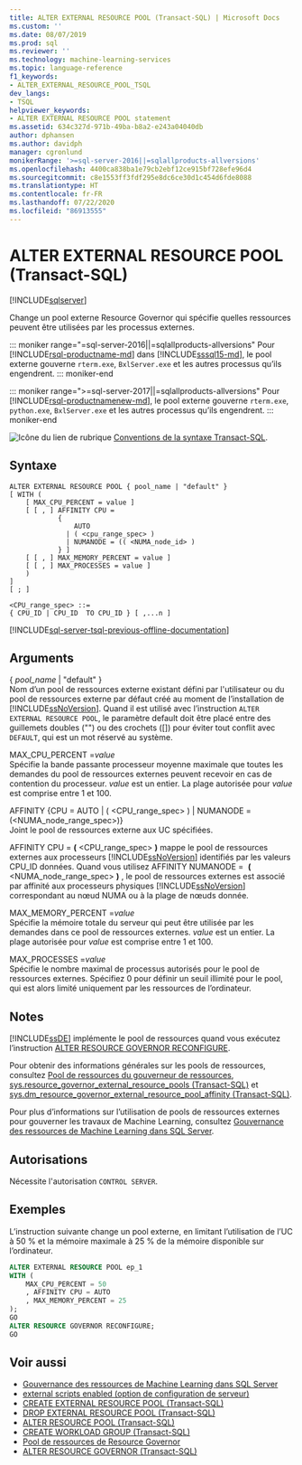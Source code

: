 ```yaml
---
title: ALTER EXTERNAL RESOURCE POOL (Transact-SQL) | Microsoft Docs
ms.custom: ''
ms.date: 08/07/2019
ms.prod: sql
ms.reviewer: ''
ms.technology: machine-learning-services
ms.topic: language-reference
f1_keywords:
- ALTER_EXTERNAL_RESOURCE_POOL_TSQL
dev_langs:
- TSQL
helpviewer_keywords:
- ALTER EXTERNAL RESOURCE POOL statement
ms.assetid: 634c327d-971b-49ba-b8a2-e243a04040db
author: dphansen
ms.author: davidph
manager: cgronlund
monikerRange: '>=sql-server-2016||=sqlallproducts-allversions'
ms.openlocfilehash: 4400ca838ba1e79cb2ebf12ce915bf728efe96d4
ms.sourcegitcommit: c8e1553ff3fdf295e8dc6ce30d1c454d6fde8088
ms.translationtype: HT
ms.contentlocale: fr-FR
ms.lasthandoff: 07/22/2020
ms.locfileid: "86913555"
---
```

# <a name="alter-external-resource-pool-transact-sql"></a>ALTER EXTERNAL RESOURCE POOL (Transact-SQL)
[!INCLUDE[sqlserver](../../includes/applies-to-version/sqlserver.md)]

Change un pool externe Resource Governor qui spécifie quelles ressources peuvent être utilisées par les processus externes. 

::: moniker range="=sql-server-2016||=sqlallproducts-allversions"
Pour [!INCLUDE[rsql-productname-md](../../includes/rsql-productname-md.md)] dans [!INCLUDE[sssql15-md](../../includes/sssql15-md.md)], le pool externe gouverne `rterm.exe`, `BxlServer.exe` et les autres processus qu’ils engendrent.
::: moniker-end

::: moniker range=">=sql-server-2017||=sqlallproducts-allversions"
Pour [!INCLUDE[rsql-productnamenew-md](../../includes/rsql-productnamenew-md.md)], le pool externe gouverne `rterm.exe`, `python.exe`, `BxlServer.exe` et les autres processus qu’ils engendrent.
::: moniker-end

![Icône du lien de rubrique](../../database-engine/configure-windows/media/topic-link.gif "Icône du lien de rubrique") [Conventions de la syntaxe Transact-SQL](../../t-sql/language-elements/transact-sql-syntax-conventions-transact-sql.md).

## <a name="syntax"></a>Syntaxe

```syntaxsql
ALTER EXTERNAL RESOURCE POOL { pool_name | "default" }
[ WITH (
    [ MAX_CPU_PERCENT = value ]
    [ [ , ] AFFINITY CPU =
            {
                AUTO
              | ( <cpu_range_spec> )
              | NUMANODE = (( <NUMA_node_id> )
            } ]   
    [ [ , ] MAX_MEMORY_PERCENT = value ]
    [ [ , ] MAX_PROCESSES = value ]
    )
]
[ ; ]
  
<CPU_range_spec> ::=
{ CPU_ID | CPU_ID  TO CPU_ID } [ ,...n ]
```  
  
[!INCLUDE[sql-server-tsql-previous-offline-documentation](../../includes/sql-server-tsql-previous-offline-documentation.md)]

## <a name="arguments"></a>Arguments

{ *pool_name* | "default" }  
Nom d’un pool de ressources externe existant défini par l'utilisateur ou du pool de ressources externe par défaut créé au moment de l’installation de [!INCLUDE[ssNoVersion](../../includes/ssnoversion-md.md)].
Quand il est utilisé avec l’instruction `ALTER EXTERNAL RESOURCE POOL`, le paramètre default doit être placé entre des guillemets doubles ("") ou des crochets ([]) pour éviter tout conflit avec `DEFAULT`, qui est un mot réservé au système.

MAX_CPU_PERCENT =*value*  
Spécifie la bande passante processeur moyenne maximale que toutes les demandes du pool de ressources externes peuvent recevoir en cas de contention du processeur. *value* est un entier. La plage autorisée pour *value* est comprise entre 1 et 100.

AFFINITY {CPU = AUTO | ( \<CPU_range_spec> ) | NUMANODE = (\<NUMA_node_range_spec>)}  
Joint le pool de ressources externe aux UC spécifiées.

AFFINITY CPU = **(** \<CPU_range_spec> **)** mappe le pool de ressources externes aux processeurs [!INCLUDE[ssNoVersion](../../includes/ssnoversion-md.md)] identifiés par les valeurs CPU_ID données. Quand vous utilisez AFFINITY NUMANODE =  **(** \<NUMA_node_range_spec> **)** , le pool de ressources externes est associé par affinité aux processeurs physiques [!INCLUDE[ssNoVersion](../../includes/ssnoversion-md.md)] correspondant au nœud NUMA ou à la plage de nœuds donnée.

MAX_MEMORY_PERCENT =*value*  
Spécifie la mémoire totale du serveur qui peut être utilisée par les demandes dans ce pool de ressources externes. *value* est un entier. La plage autorisée pour *value* est comprise entre 1 et 100.

MAX_PROCESSES =*value*  
Spécifie le nombre maximal de processus autorisés pour le pool de ressources externes. Spécifiez 0 pour définir un seuil illimité pour le pool, qui est alors limité uniquement par les ressources de l’ordinateur.

## <a name="remarks"></a>Notes

[!INCLUDE[ssDE](../../includes/ssde-md.md)] implémente le pool de ressources quand vous exécutez l’instruction [ALTER RESOURCE GOVERNOR RECONFIGURE](../../t-sql/statements/alter-resource-governor-transact-sql.md).

Pour obtenir des informations générales sur les pools de ressources, consultez [Pool de ressources du gouverneur de ressources](../../relational-databases/resource-governor/resource-governor-resource-pool.md), [sys.resource_governor_external_resource_pools &#40;Transact-SQL&#41;](../../relational-databases/system-catalog-views/sys-resource-governor-external-resource-pools-transact-sql.md) et [sys.dm_resource_governor_external_resource_pool_affinity &#40;Transact-SQL&#41;](../../relational-databases/system-dynamic-management-views/sys-dm-resource-governor-external-resource-pool-affinity-transact-sql.md).  

Pour plus d’informations sur l’utilisation de pools de ressources externes pour gouverner les travaux de Machine Learning, consultez [Gouvernance des ressources de Machine Learning dans SQL Server](../../machine-learning/administration/resource-governor.md).
## <a name="permissions"></a>Autorisations

Nécessite l'autorisation `CONTROL SERVER`.

## <a name="examples"></a>Exemples

L’instruction suivante change un pool externe, en limitant l’utilisation de l’UC à 50 % et la mémoire maximale à 25 % de la mémoire disponible sur l’ordinateur.
  
```sql
ALTER EXTERNAL RESOURCE POOL ep_1
WITH (
    MAX_CPU_PERCENT = 50
    , AFFINITY CPU = AUTO
    , MAX_MEMORY_PERCENT = 25
);
GO
ALTER RESOURCE GOVERNOR RECONFIGURE;
GO
```

## <a name="see-also"></a>Voir aussi

+ [Gouvernance des ressources de Machine Learning dans SQL Server](../../machine-learning/administration/resource-governor.md)
+ [external scripts enabled (option de configuration de serveur)](../../database-engine/configure-windows/external-scripts-enabled-server-configuration-option.md)
+ [CREATE EXTERNAL RESOURCE POOL &#40;Transact-SQL&#41;](../../t-sql/statements/create-external-resource-pool-transact-sql.md)
+ [DROP EXTERNAL RESOURCE POOL &#40;Transact-SQL&#41;](../../t-sql/statements/drop-external-resource-pool-transact-sql.md)
+ [ALTER RESOURCE POOL &#40;Transact-SQL&#41;](../../t-sql/statements/alter-resource-pool-transact-sql.md)
+ [CREATE WORKLOAD GROUP &#40;Transact-SQL&#41;](../../t-sql/statements/create-workload-group-transact-sql.md)
+ [Pool de ressources de Resource Governor](../../relational-databases/resource-governor/resource-governor-resource-pool.md)
+ [ALTER RESOURCE GOVERNOR &#40;Transact-SQL&#41;](../../t-sql/statements/alter-resource-governor-transact-sql.md) 
